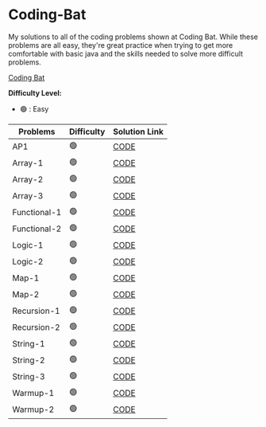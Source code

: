 # Coding-Bat

My solutions to all of the coding problems shown at Coding Bat. While these problems are 
all easy, they're great practice when trying to get more comfortable with basic java and 
the skills needed to solve more difficult problems.

[Coding Bat](https://codingbat.com/java)

<strong>Difficulty Level:</strong>

- 🟢 : Easy

| Problems                              | Difficulty        | Solution Link                   |
| ------------------------------------- | ---------------- | ---------------------------------|
| AP1                                   | 🟢               | [CODE](src/AP1)                  | 
| Array-1                               | 🟢               | [CODE](src/Array1)               | 
| Array-2                               | 🟢               | [CODE](src/Array2)               | 
| Array-3                               | 🟢               | [CODE](src/Array3)               | 
| Functional-1                          | 🟢               | [CODE](src/Functional1)          | 
| Functional-2                          | 🟢               | [CODE](src/Functional2)          | 
| Logic-1                               | 🟢               | [CODE](src/Logic1)               | 
| Logic-2                               | 🟢               | [CODE](src/Logic2)               | 
| Map-1                                 | 🟢               | [CODE](src/Map1)                 | 
| Map-2                                 | 🟢               | [CODE](src/Map2)                 | 
| Recursion-1                           | 🟢               | [CODE](src/Recursion1)           | 
| Recursion-2                           | 🟢               | [CODE](src/Recursion2)           | 
| String-1                              | 🟢               | [CODE](src/String1)              | 
| String-2                              | 🟢               | [CODE](src/String2)              | 
| String-3                              | 🟢               | [CODE](src/String3)              | 
| Warmup-1                              | 🟢               | [CODE](src/Warmup1)              | 
| Warmup-2                              | 🟢               | [CODE](src/Warmup2)              | 
